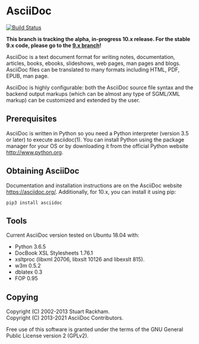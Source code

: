 AsciiDoc
========

[![Build Status](https://github.com/asciidoc/asciidoc-py3/workflows/Test/badge.svg?branch=master)](https://github.com/asciidoc/asciidoc-py3/actions?query=workflow%3ATest+branch%3Amaster)

__This branch is tracking the alpha, in-progress 10.x release. For the stable 9.x code,
please go to the [9.x branch](https://github.com/asciidoc/asciidoc-py3/tree/9.x)!__

AsciiDoc is a text document format for writing notes, documentation,
articles, books, ebooks, slideshows, web pages, man pages and blogs.
AsciiDoc files can be translated to many formats including HTML, PDF,
EPUB, man page.

AsciiDoc is highly configurable: both the AsciiDoc source file syntax
and the backend output markups (which can be almost any type of
SGML/XML markup) can be customized and extended by the user.

## Prerequisites

AsciiDoc is written in Python so you need a Python interpreter
(version 3.5 or later) to execute asciidoc(1). You can install Python using the
package manager for your OS or by downloading it from the official Python
website http://www.python.org.

## Obtaining AsciiDoc

Documentation and installation instructions are on the AsciiDoc website
https://asciidoc.org/. Additionally, for 10.x, you can install it using pip:

```
pip3 install asciidoc
```

## Tools

Current AsciiDoc version tested on Ubuntu 18.04 with:

- Python 3.6.5
- DocBook XSL Stylesheets 1.76.1
- xsltproc (libxml 20706, libxslt 10126 and libexslt 815).
- w3m 0.5.2
- dblatex 0.3
- FOP 0.95

## Copying

Copyright (C) 2002-2013 Stuart Rackham.  
Copyright (C) 2013-2021 AsciiDoc Contributors.

Free use of this software is granted under the terms of the GNU General
Public License version 2 (GPLv2).
